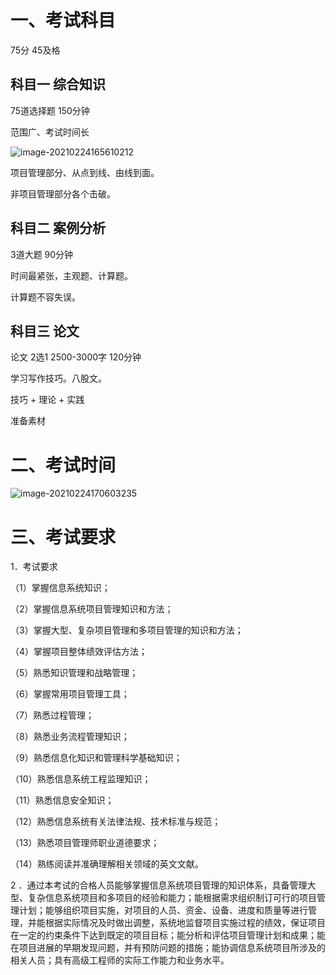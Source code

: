 # 一、考试科目

75分  45及格

## 科目一  综合知识

75道选择题  150分钟

范围广、考试时间长

![image-20210224165610212](../picture/image-20210224165610212.png)

项目管理部分、从点到线、由线到面。

非项目管理部分各个击破。

## 科目二 案例分析

3道大题 90分钟

时间最紧张，主观题、计算题。

计算题不容失误。

## 科目三 论文

论文 2选1 2500-3000字  120分钟

学习写作技巧。八股文。



技巧 + 理论 + 实践



准备素材



# 二、考试时间

![image-20210224170603235](../picture/image-20210224170603235.png)

# 三、考试要求

1．考试要求

（1）掌握信息系统知识；

（2）掌握信息系统项目管理知识和方法；

（3）掌握大型、复杂项目管理和多项目管理的知识和方法；

（4）掌握项目整体绩效评估方法；

（5）熟悉知识管理和战略管理；

（6）掌握常用项目管理工具；

（7）熟悉过程管理；

（8）熟悉业务流程管理知识；

（9）熟悉信息化知识和管理科学基础知识；

（10）熟悉信息系统工程监理知识；

（11）熟悉信息安全知识；

（12）熟悉信息系统有关法律法规、技术标准与规范；

（13）熟悉项目管理师职业道德要求；

（14）熟练阅读并准确理解相关领域的英文文献。

2 ．通过本考试的合格人员能够掌握信息系统项目管理的知识体系，具备管理大型、复杂信息系统项目和多项目的经验和能力；能根据需求组织制订可行的项目管理计划；能够组织项目实施，对项目的人员、资金、设备、进度和质量等进行管理，并能根据实际情况及时做出调整，系统地监督项目实施过程的绩效，保证项目在一定的约束条件下达到既定的项目目标；能分析和评估项目管理计划和成果；能在项目进展的早期发现问题，并有预防问题的措施；能协调信息系统项目所涉及的相关人员；具有高级工程师的实际工作能力和业务水平。







































